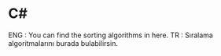 # C#
ENG : You can find the sorting algorithms in here.
TR  : Sıralama algoritmalarını burada bulabilirsin.
